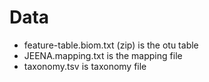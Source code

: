 # Data
* feature-table.biom.txt (zip) is the otu table
* JEENA.mapping.txt is the mapping file
* taxonomy.tsv is taxonomy file
